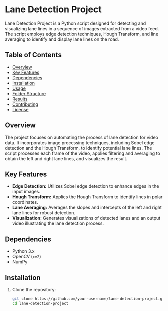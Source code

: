 # Lane Detection Project

Lane Detection Project is a Python script designed for detecting and visualizing lane lines in a sequence of images extracted from a video feed. The script employs edge detection techniques, Hough Transform, and line averaging to identify and display lane lines on the road.

## Table of Contents
- [Overview](#overview)
- [Key Features](#key-features)
- [Dependencies](#dependencies)
- [Installation](#installation)
- [Usage](#usage)
- [Folder Structure](#folder-structure)
- [Results](#results)
- [Contributing](#contributing)
- [License](#license)

## Overview
The project focuses on automating the process of lane detection for video data. It incorporates image processing techniques, including Sobel edge detection and the Hough Transform, to identify potential lane lines. The script processes each frame of the video, applies filtering and averaging to obtain the left and right lane lines, and visualizes the result.

## Key Features
- **Edge Detection:** Utilizes Sobel edge detection to enhance edges in the input images.
- **Hough Transform:** Applies the Hough Transform to identify lines in polar coordinates.
- **Lane Averaging:** Averages the slopes and intercepts of the left and right lane lines for robust detection.
- **Visualization:** Generates visualizations of detected lanes and an output video illustrating the lane detection process.

## Dependencies
- Python 3.x
- OpenCV (`cv2`)
- NumPy

## Installation
1. Clone the repository:
   ```bash
   git clone https://github.com/your-username/lane-detection-project.git
   cd lane-detection-project

